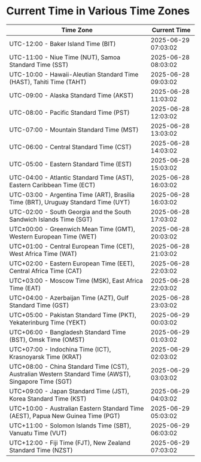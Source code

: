 # Current Time in Various Time Zones

| Time Zone | Current Time |
|-----------|--------------|
| UTC-12:00 - Baker Island Time (BIT) | 2025-06-29 07:03:02 |
| UTC-11:00 - Niue Time (NUT), Samoa Standard Time (SST) | 2025-06-28 08:03:02 |
| UTC-10:00 - Hawaii-Aleutian Standard Time (HAST), Tahiti Time (TAHT) | 2025-06-28 09:03:02 |
| UTC-09:00 - Alaska Standard Time (AKST) | 2025-06-28 11:03:02 |
| UTC-08:00 - Pacific Standard Time (PST) | 2025-06-28 12:03:02 |
| UTC-07:00 - Mountain Standard Time (MST) | 2025-06-28 13:03:02 |
| UTC-06:00 - Central Standard Time (CST) | 2025-06-28 14:03:02 |
| UTC-05:00 - Eastern Standard Time (EST) | 2025-06-28 15:03:02 |
| UTC-04:00 - Atlantic Standard Time (AST), Eastern Caribbean Time (ECT) | 2025-06-28 16:03:02 |
| UTC-03:00 - Argentina Time (ART), Brasília Time (BRT), Uruguay Standard Time (UYT) | 2025-06-28 16:03:02 |
| UTC-02:00 - South Georgia and the South Sandwich Islands Time (SGT) | 2025-06-28 17:03:02 |
| UTC±00:00 - Greenwich Mean Time (GMT), Western European Time (WET) | 2025-06-28 20:03:02 |
| UTC+01:00 - Central European Time (CET), West Africa Time (WAT) | 2025-06-28 21:03:02 |
| UTC+02:00 - Eastern European Time (EET), Central Africa Time (CAT) | 2025-06-28 22:03:02 |
| UTC+03:00 - Moscow Time (MSK), East Africa Time (EAT) | 2025-06-28 22:03:02 |
| UTC+04:00 - Azerbaijan Time (AZT), Gulf Standard Time (GST) | 2025-06-28 23:03:02 |
| UTC+05:00 - Pakistan Standard Time (PKT), Yekaterinburg Time (YEKT) | 2025-06-29 00:03:02 |
| UTC+06:00 - Bangladesh Standard Time (BST), Omsk Time (OMST) | 2025-06-29 01:03:02 |
| UTC+07:00 - Indochina Time (ICT), Krasnoyarsk Time (KRAT) | 2025-06-29 02:03:02 |
| UTC+08:00 - China Standard Time (CST), Australian Western Standard Time (AWST), Singapore Time (SGT) | 2025-06-29 03:03:02 |
| UTC+09:00 - Japan Standard Time (JST), Korea Standard Time (KST) | 2025-06-29 04:03:02 |
| UTC+10:00 - Australian Eastern Standard Time (AEST), Papua New Guinea Time (PGT) | 2025-06-29 05:03:02 |
| UTC+11:00 - Solomon Islands Time (SBT), Vanuatu Time (VUT) | 2025-06-29 06:03:02 |
| UTC+12:00 - Fiji Time (FJT), New Zealand Standard Time (NZST) | 2025-06-29 07:03:02 |
